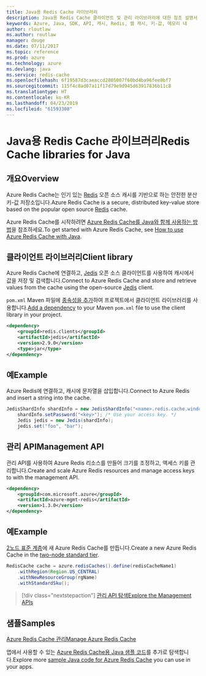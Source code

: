 ```yaml
---
title: Java용 Redis Cache 라이브러리
description: Java용 Redis Cache 클라이언트 및 관리 라이브러리에 대한 참조 설명서
keywords: Azure, Java, SDK, API, 캐시, Redis, 웹 캐시, 키-값, 메모리 내
author: rloutlaw
ms.author: routlaw
manager: douge
ms.date: 07/11/2017
ms.topic: reference
ms.prod: azure
ms.technology: azure
ms.devlang: java
ms.service: redis-cache
ms.openlocfilehash: 6f19587d3caeaccd2805007f60bd4ba96fee0bf7
ms.sourcegitcommit: 115f4c8ad07a11f17d79e9d945d63917836b11c8
ms.translationtype: HT
ms.contentlocale: ko-KR
ms.lasthandoff: 04/23/2019
ms.locfileid: "61593308"
---
```

# <a name="redis-cache-libraries-for-java"></a><span data-ttu-id="162e9-104">Java용 Redis Cache 라이브러리</span><span class="sxs-lookup"><span data-stu-id="162e9-104">Redis Cache libraries for Java</span></span>

## <a name="overview"></a><span data-ttu-id="162e9-105">개요</span><span class="sxs-lookup"><span data-stu-id="162e9-105">Overview</span></span>

<span data-ttu-id="162e9-106">Azure Redis Cache는 인기 있는 [Redis](https://redis.io/) 오픈 소스 캐시를 기반으로 하는 안전한 분산 키-값 저장소입니다.</span><span class="sxs-lookup"><span data-stu-id="162e9-106">Azure Redis Cache is a secure, distributed key-value store based on the popular open source [Redis](https://redis.io/) cache.</span></span> 

<span data-ttu-id="162e9-107">Azure Redis Cache를 시작하려면 [Azure Redis Cache를 Java와 함께 사용하는 방법](/azure/redis-cache/cache-java-get-started)을 참조하세요.</span><span class="sxs-lookup"><span data-stu-id="162e9-107">To get started with Azure Redis Cache, see [How to use Azure Redis Cache with Java](/azure/redis-cache/cache-java-get-started).</span></span>

## <a name="client-library"></a><span data-ttu-id="162e9-108">클라이언트 라이브러리</span><span class="sxs-lookup"><span data-stu-id="162e9-108">Client library</span></span>

<span data-ttu-id="162e9-109">Azure Redis Cache에 연결하고, [Jedis](https://github.com/xetorthio/jedis) 오픈 소스 클라이언트를 사용하여 캐시에서 값을 저장 및 검색합니다.</span><span class="sxs-lookup"><span data-stu-id="162e9-109">Connect to Azure Redis Cache and store and retrieve values from the cache using the open-source [Jedis](https://github.com/xetorthio/jedis) client.</span></span>  

<span data-ttu-id="162e9-110">`pom.xml` Maven 파일에 [종속성을 추가](https://maven.apache.org/guides/getting-started/index.html#How_do_I_use_external_dependencies)하여 프로젝트에서 클라이언트 라이브러리를 사용합니다.</span><span class="sxs-lookup"><span data-stu-id="162e9-110">[Add a dependency](https://maven.apache.org/guides/getting-started/index.html#How_do_I_use_external_dependencies) to your Maven `pom.xml` file to use the client library in your project.</span></span>   

```XML
<dependency>
    <groupId>redis.clients</groupId>
    <artifactId>jedis</artifactId>
    <version>2.9.0</version>
    <type>jar</type>
</dependency>
```

## <a name="example"></a><span data-ttu-id="162e9-111">예</span><span class="sxs-lookup"><span data-stu-id="162e9-111">Example</span></span>

<span data-ttu-id="162e9-112">Azure Redis에 연결하고, 캐시에 문자열을 삽입합니다.</span><span class="sxs-lookup"><span data-stu-id="162e9-112">Connect to Azure Redis and insert a string into the cache.</span></span>

```java
JedisShardInfo shardInfo = new JedisShardInfo("<name>.redis.cache.windows.net", 6380, useSsl);
    shardInfo.setPassword("<key>"); /* Use your access key. */
    Jedis jedis = new Jedis(shardInfo);
    jedis.set("foo", "bar");
```

## <a name="management-api"></a><span data-ttu-id="162e9-113">관리 API</span><span class="sxs-lookup"><span data-stu-id="162e9-113">Management API</span></span>

<span data-ttu-id="162e9-114">관리 API를 사용하여 Azure Redis 리소스를 만들어 크기를 조정하고, 액세스 키를 관리합니다.</span><span class="sxs-lookup"><span data-stu-id="162e9-114">Create and scale Azure Redis resources and manage access keys to with the management API.</span></span>

```XML
<dependency>
    <groupId>com.microsoft.azure</groupId>
    <artifactId>azure-mgmt-redis</artifactId>
    <version>1.3.0</version>
</dependency>
```

## <a name="example"></a><span data-ttu-id="162e9-115">예</span><span class="sxs-lookup"><span data-stu-id="162e9-115">Example</span></span>

<span data-ttu-id="162e9-116">[2노드 표준 계층](https://azure.microsoft.com/services/cache/)에 새 Azure Redis Cache를 만듭니다.</span><span class="sxs-lookup"><span data-stu-id="162e9-116">Create a new Azure Redis Cache in the [two-node standard tier](https://azure.microsoft.com/services/cache/).</span></span> 

```java
RedisCache cache = azure.redisCaches().define(redisCacheName1)
    .withRegion(Region.US_CENTRAL)
    .withNewResourceGroup(rgName)
    .withStandardSku();
```

> [!div class="nextstepaction"]
> [<span data-ttu-id="162e9-117">관리 API 탐색</span><span class="sxs-lookup"><span data-stu-id="162e9-117">Explore the Management APIs</span></span>](/java/api/overview/azure/rediscache/management)

## <a name="samples"></a><span data-ttu-id="162e9-118">샘플</span><span class="sxs-lookup"><span data-stu-id="162e9-118">Samples</span></span>

[<span data-ttu-id="162e9-119">Azure Redis Cache 관리</span><span class="sxs-lookup"><span data-stu-id="162e9-119">Manage Azure Redis Cache</span></span>](https://github.com/Azure-Samples/redis-java-manage-cache)   

<span data-ttu-id="162e9-120">앱에서 사용할 수 있는 [Azure Redis Cache용 Java 샘플 코드](https://azure.microsoft.com/resources/samples/?platform=java&term=redis)를 추가로 탐색합니다.</span><span class="sxs-lookup"><span data-stu-id="162e9-120">Explore more [sample Java code for Azure Redis Cache](https://azure.microsoft.com/resources/samples/?platform=java&term=redis) you can use in your apps.</span></span>
